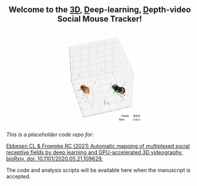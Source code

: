 ## <p align="center"> Welcome to the <u>3D</u>, <u>D</u>eep-learning, <u>D</u>epth-video <b>Social Mouse Tracker</b>! </p>

<p align="center">
<img src="read_me_figs/example_3D_tracking.gif" width = 50%>
</p>

<i>This is a placeholder code repo for: </i>

<a href="https://doi.org/10.1101/2020.05.21.109629">Ebbesen CL & Froemke RC (2021) Automatic mapping of multiplexed social receptive fields by deep learning and GPU-accelerated 3D videography. bioRxiv, doi: 10.1101/2020.05.21.109629.</a>

The code and analysis scripts will be available here when the manuscript is accepted.
